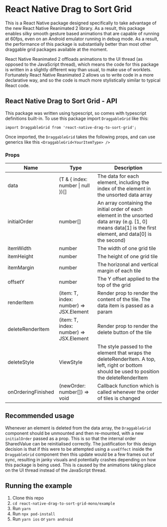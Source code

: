 # React Native Drag to Sort Grid

This is a React Native package designed specifically to take advantage of the new React Native Reanimated 2 library. As a result, this package enables silky smooth gesture based animations that are capable of running at 60fps, even on an Android emulator running in debug mode. As a result, the performance of this package is substantially better than most other draggable grid packages available at the moment.

React Native Reanimated 2 offloads animations to the UI thread (as opposed to the JavaScript thread), which means the code for this package is written in a slightly different way than usual, to make use of worklets. Fortunately React Native Reanimated 2 allows us to write code in a more declarative way, and so the code is much more stylistically similar to typical React code.

## React Native Drag to Sort Grid - API

This package was written using typescript, so comes with typescript definitions built-in. To use this package import `DraggableGrid` like this:

```
import DraggableGrid from 'react-native-drag-to-sort-grid';
```

Once imported, the `DraggableGrid` takes the following props, and can use generics like this `<DraggableGrid<YourItemType> />`

### Props

| Name               | Type                                     | Description                                                                                                                                                             | 
| ------------------ | ---------------------------------------- | ----------------------------------------------------------------------------------------------------------------------------------------------------------------------- |
| data               | (T & { index: number \| null })[]        | The data for each element, including the index of the element in the unsorted data array                                                                                |
| initialOrder       | number[]                                 | An array containing the initial order of each element in the unsorted data array (e.g. [1, 0] means data[1] is the first element, and data[0] is the second)            |
| itemWidth          | number                                   | The width of one grid tile                                                                                                                                              |
| itemHeight         | number                                   | The height of one grid tile                                                                                                                                             |
| itemMargin         | number                                   | The horizonal and vertical margin of each tile                                                                                                                          |
| offsetY            | number                                   | The Y offset applied to the top of the grid                                                                                                                             |
| renderItem         | (item: T, index: number) => JSX.Element  | Render prop to render the content of the tile. The data item is passed as a param                                                                                       |
| deleteRenderItem   | (item: T, index: number) => JSX.Element  | Render prop to render the delete button of the tile                                                                                                                     |
| deleteStyle        | ViewStyle                                | The style passed to the element that wraps the deleteRenderItem. A top, left, right or bottom should be used to position the deleteRenderItem                           |
| onOrderingFinished | (newOrder: number[]) => void             | Callback function which is called whenever the order of tiles is changed                                                                                                |

## Recommended usage

Whenever an element is deleted from the data array, the `DraggableGrid` component should be unmounted and then re-mounted, with a new `initialOrder` passed as a prop. This is so that the internal order SharedValue can be reinitialised correctly.
The justification for this design decision is that if this were to be attempted using a `useEffect` inside the `DraggableGrid` component then this update would be a few frames out of sync, resulting in janky visuals and potentially crashes depending on how this package is being used. This is caused by the animations taking place on the UI thread instead of the JavaScript thread.

## Running the example 
1. Clone this repo
2. `cd react-native-drag-to-sort-grid-mono/example`
3. Run `yarn`
4. Run `npx pod-install`
5. Run `yarn ios` or `yarn android`


